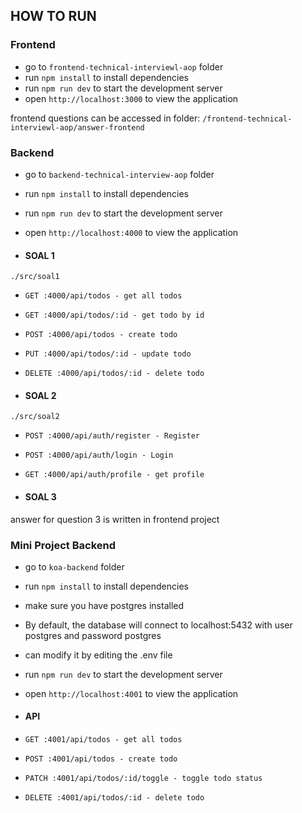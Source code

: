 ## HOW TO RUN

### Frontend

- go to `frontend-technical-interviewl-aop` folder
- run `npm install` to install dependencies
- run `npm run dev` to start the development server
- open `http://localhost:3000` to view the application

frontend questions can be accessed in folder:
`/frontend-technical-interviewl-aop/answer-frontend`

### Backend

- go to `backend-technical-interview-aop` folder
- run `npm install` to install dependencies
- run `npm run dev` to start the development server
- open `http://localhost:4000` to view the application

- #### SOAL 1

`./src/soal1`

- `GET :4000/api/todos - get all todos`
- `GET :4000/api/todos/:id - get todo by id`
- `POST :4000/api/todos - create todo`
- `PUT :4000/api/todos/:id - update todo`
- `DELETE :4000/api/todos/:id - delete todo`

- #### SOAL 2

`./src/soal2`

- `POST :4000/api/auth/register - Register`
- `POST :4000/api/auth/login - Login`
- `GET :4000/api/auth/profile - get profile`

- #### SOAL 3

answer for question 3 is written in frontend project

### Mini Project Backend

- go to `koa-backend` folder
- run `npm install` to install dependencies
- make sure you have postgres installed
- By default, the database will connect to localhost:5432 with user postgres and password postgres
- can modify it by editing the .env file
- run `npm run dev` to start the development server
- open `http://localhost:4001` to view the application

- #### API

- `GET :4001/api/todos - get all todos`
- `POST :4001/api/todos - create todo`
- `PATCH :4001/api/todos/:id/toggle - toggle todo status`
- `DELETE :4001/api/todos/:id - delete todo`

